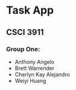 # Task App
## CSCI 3911
### Group One:
* Anthony Angelo
* Brett Warrender
* Cherlyn Kay Alejandro
* Weiyi Huang

<!-- Click [HERE][1] to visit the current build.

[1]: http://my-tasks.tk "HERE" -->